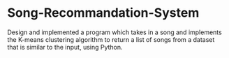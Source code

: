# Song-Recommandation-System
Design and implemented a program which takes in a song and implements the K-means clustering algorithm to return a list of songs from a dataset that is similar to the input, using Python. 
